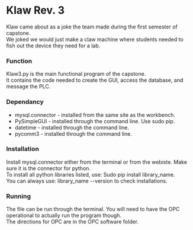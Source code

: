 # Klaw Rev. 3
Klaw came about as a joke the team made during the first semester of capstone.  
We joked we would just make a claw machine where students needed to fish out the device they need for a lab.  

### Function
Klaw3.py is the main functional program of the capstone.  
It contains the code needed to create the GUI, access the database, and message the PLC.

### Dependancy 
* mysql.connector - installed from the same site as the workbench.  
* PySimpleGUI - installed through the command line. Use sudo pip. 
* datetime    - installed through the command line.  
* pycomm3     - installed through the command line.   

### Installation
Install mysql.connector either from the terminal or from the webiste. Make sure it is the connector for python.  
To install all python libraries listed, use: Sudo pip install library_name.  
You can always use: library_name --version to check installations.  
  
### Running
The file can be run through the terminal. You will need to have the OPC operational to actually run the program though.  
The directions for OPC are in the OPC software folder.  
